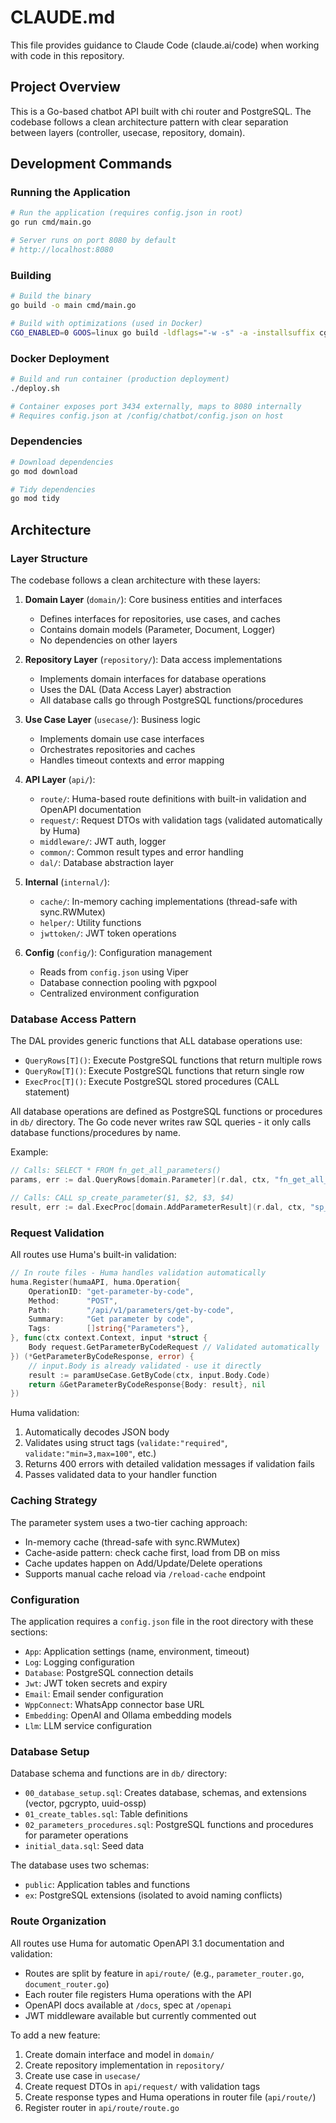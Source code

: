 # CLAUDE.md

This file provides guidance to Claude Code (claude.ai/code) when working with code in this repository.

## Project Overview

This is a Go-based chatbot API built with chi router and PostgreSQL. The codebase follows a clean architecture pattern with clear separation between layers (controller, usecase, repository, domain).

## Development Commands

### Running the Application

```bash
# Run the application (requires config.json in root)
go run cmd/main.go

# Server runs on port 8080 by default
# http://localhost:8080
```

### Building

```bash
# Build the binary
go build -o main cmd/main.go

# Build with optimizations (used in Docker)
CGO_ENABLED=0 GOOS=linux go build -ldflags="-w -s" -a -installsuffix cgo -o main cmd/main.go
```

### Docker Deployment

```bash
# Build and run container (production deployment)
./deploy.sh

# Container exposes port 3434 externally, maps to 8080 internally
# Requires config.json at /config/chatbot/config.json on host
```

### Dependencies

```bash
# Download dependencies
go mod download

# Tidy dependencies
go mod tidy
```

## Architecture

### Layer Structure

The codebase follows a clean architecture with these layers:

1. **Domain Layer** (`domain/`): Core business entities and interfaces
   - Defines interfaces for repositories, use cases, and caches
   - Contains domain models (Parameter, Document, Logger)
   - No dependencies on other layers

2. **Repository Layer** (`repository/`): Data access implementations
   - Implements domain interfaces for database operations
   - Uses the DAL (Data Access Layer) abstraction
   - All database calls go through PostgreSQL functions/procedures

3. **Use Case Layer** (`usecase/`): Business logic
   - Implements domain use case interfaces
   - Orchestrates repositories and caches
   - Handles timeout contexts and error mapping

4. **API Layer** (`api/`):
   - `route/`: Huma-based route definitions with built-in validation and OpenAPI documentation
   - `request/`: Request DTOs with validation tags (validated automatically by Huma)
   - `middleware/`: JWT auth, logger
   - `common/`: Common result types and error handling
   - `dal/`: Database abstraction layer

5. **Internal** (`internal/`):
   - `cache/`: In-memory caching implementations (thread-safe with sync.RWMutex)
   - `helper/`: Utility functions
   - `jwttoken/`: JWT token operations

6. **Config** (`config/`): Configuration management
   - Reads from `config.json` using Viper
   - Database connection pooling with pgxpool
   - Centralized environment configuration

### Database Access Pattern

The DAL provides generic functions that ALL database operations use:

- `QueryRows[T]()`: Execute PostgreSQL functions that return multiple rows
- `QueryRow[T]()`: Execute PostgreSQL functions that return single row
- `ExecProc[T]()`: Execute PostgreSQL stored procedures (CALL statement)

All database operations are defined as PostgreSQL functions or procedures in `db/` directory. The Go code never writes raw SQL queries - it only calls database functions/procedures by name.

Example:
```go
// Calls: SELECT * FROM fn_get_all_parameters()
params, err := dal.QueryRows[domain.Parameter](r.dal, ctx, "fn_get_all_parameters")

// Calls: CALL sp_create_parameter($1, $2, $3, $4)
result, err := dal.ExecProc[domain.AddParameterResult](r.dal, ctx, "sp_create_parameter", name, code, data, desc)
```

### Request Validation

All routes use Huma's built-in validation:

```go
// In route files - Huma handles validation automatically
huma.Register(humaAPI, huma.Operation{
	OperationID: "get-parameter-by-code",
	Method:      "POST",
	Path:        "/api/v1/parameters/get-by-code",
	Summary:     "Get parameter by code",
	Tags:        []string{"Parameters"},
}, func(ctx context.Context, input *struct {
	Body request.GetParameterByCodeRequest // Validated automatically
}) (*GetParameterByCodeResponse, error) {
	// input.Body is already validated - use it directly
	result := paramUseCase.GetByCode(ctx, input.Body.Code)
	return &GetParameterByCodeResponse{Body: result}, nil
})
```

Huma validation:
1. Automatically decodes JSON body
2. Validates using struct tags (`validate:"required"`, `validate:"min=3,max=100"`, etc.)
3. Returns 400 errors with detailed validation messages if validation fails
4. Passes validated data to your handler function

### Caching Strategy

The parameter system uses a two-tier caching approach:
- In-memory cache (thread-safe with sync.RWMutex)
- Cache-aside pattern: check cache first, load from DB on miss
- Cache updates happen on Add/Update/Delete operations
- Supports manual cache reload via `/reload-cache` endpoint

### Configuration

The application requires a `config.json` file in the root directory with these sections:
- `App`: Application settings (name, environment, timeout)
- `Log`: Logging configuration
- `Database`: PostgreSQL connection details
- `Jwt`: JWT token secrets and expiry
- `Email`: Email sender configuration
- `WppConnect`: WhatsApp connector base URL
- `Embedding`: OpenAI and Ollama embedding models
- `Llm`: LLM service configuration

### Database Setup

Database schema and functions are in `db/` directory:
- `00_database_setup.sql`: Creates database, schemas, and extensions (vector, pgcrypto, uuid-ossp)
- `01_create_tables.sql`: Table definitions
- `02_parameters_procedures.sql`: PostgreSQL functions and procedures for parameter operations
- `initial_data.sql`: Seed data

The database uses two schemas:
- `public`: Application tables and functions
- `ex`: PostgreSQL extensions (isolated to avoid naming conflicts)

### Route Organization

All routes use Huma for automatic OpenAPI 3.1 documentation and validation:
- Routes are split by feature in `api/route/` (e.g., `parameter_router.go`, `document_router.go`)
- Each router file registers Huma operations with the API
- OpenAPI docs available at `/docs`, spec at `/openapi`
- JWT middleware available but currently commented out

To add a new feature:
1. Create domain interface and model in `domain/`
2. Create repository implementation in `repository/`
3. Create use case in `usecase/`
4. Create request DTOs in `api/request/` with validation tags
5. Create response types and Huma operations in router file (`api/route/`)
6. Register router in `api/route/route.go`
